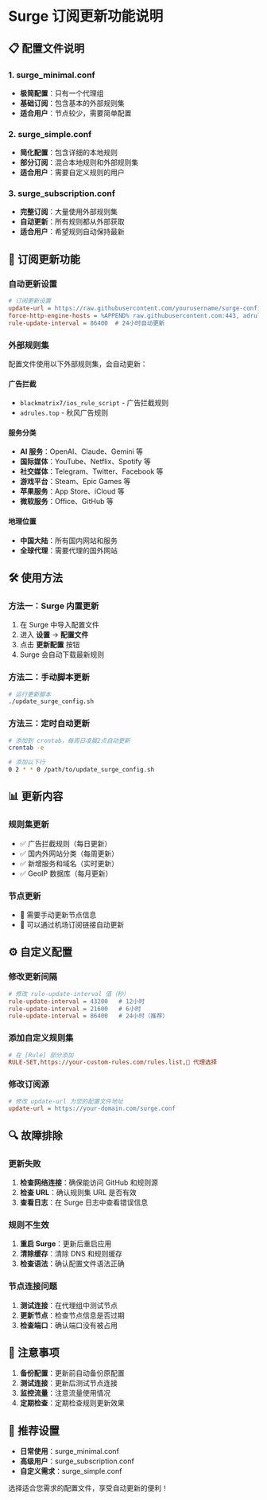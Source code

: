 # Surge 订阅更新功能说明

## 📋 配置文件说明

### 1. surge_minimal.conf
- **极简配置**：只有一个代理组
- **基础订阅**：包含基本的外部规则集
- **适合用户**：节点较少，需要简单配置

### 2. surge_simple.conf  
- **简化配置**：包含详细的本地规则
- **部分订阅**：混合本地规则和外部规则集
- **适合用户**：需要自定义规则的用户

### 3. surge_subscription.conf
- **完整订阅**：大量使用外部规则集
- **自动更新**：所有规则都从外部获取
- **适合用户**：希望规则自动保持最新

## 🔄 订阅更新功能

### 自动更新设置
```ini
# 订阅更新设置
update-url = https://raw.githubusercontent.com/yourusername/surge-config/main/surge_subscription.conf
force-http-engine-hosts = %APPEND% raw.githubusercontent.com:443, adrules.top:443
rule-update-interval = 86400  # 24小时自动更新
```

### 外部规则集
配置文件使用以下外部规则集，会自动更新：

#### 广告拦截
- `blackmatrix7/ios_rule_script` - 广告拦截规则
- `adrules.top` - 秋风广告规则

#### 服务分类
- **AI 服务**：OpenAI、Claude、Gemini 等
- **国际媒体**：YouTube、Netflix、Spotify 等  
- **社交媒体**：Telegram、Twitter、Facebook 等
- **游戏平台**：Steam、Epic Games 等
- **苹果服务**：App Store、iCloud 等
- **微软服务**：Office、GitHub 等

#### 地理位置
- **中国大陆**：所有国内网站和服务
- **全球代理**：需要代理的国外网站

## 🛠️ 使用方法

### 方法一：Surge 内置更新
1. 在 Surge 中导入配置文件
2. 进入 **设置** → **配置文件**
3. 点击 **更新配置** 按钮
4. Surge 会自动下载最新规则

### 方法二：手动脚本更新
```bash
# 运行更新脚本
./update_surge_config.sh
```

### 方法三：定时自动更新
```bash
# 添加到 crontab，每周日凌晨2点自动更新
crontab -e

# 添加以下行
0 2 * * 0 /path/to/update_surge_config.sh
```

## 📊 更新内容

### 规则集更新
- ✅ 广告拦截规则（每日更新）
- ✅ 国内外网站分类（每周更新）
- ✅ 新增服务和域名（实时更新）
- ✅ GeoIP 数据库（每月更新）

### 节点更新
- 🔧 需要手动更新节点信息
- 🔧 可以通过机场订阅链接自动更新

## ⚙️ 自定义配置

### 修改更新间隔
```ini
# 修改 rule-update-interval 值（秒）
rule-update-interval = 43200   # 12小时
rule-update-interval = 21600   # 6小时  
rule-update-interval = 86400   # 24小时（推荐）
```

### 添加自定义规则集
```ini
# 在 [Rule] 部分添加
RULE-SET,https://your-custom-rules.com/rules.list,🚀 代理选择
```

### 修改订阅源
```ini
# 修改 update-url 为您的配置文件地址
update-url = https://your-domain.com/surge.conf
```

## 🔍 故障排除

### 更新失败
1. **检查网络连接**：确保能访问 GitHub 和规则源
2. **检查 URL**：确认规则集 URL 是否有效
3. **查看日志**：在 Surge 日志中查看错误信息

### 规则不生效
1. **重启 Surge**：更新后重启应用
2. **清除缓存**：清除 DNS 和规则缓存
3. **检查语法**：确认配置文件语法正确

### 节点连接问题
1. **测试连接**：在代理组中测试节点
2. **更新节点**：检查节点信息是否过期
3. **检查端口**：确认端口没有被占用

## 📝 注意事项

1. **备份配置**：更新前自动备份原配置
2. **测试连接**：更新后测试节点连接
3. **监控流量**：注意流量使用情况
4. **定期检查**：定期检查规则更新效果

## 🎯 推荐设置

- **日常使用**：surge_minimal.conf
- **高级用户**：surge_subscription.conf  
- **自定义需求**：surge_simple.conf

选择适合您需求的配置文件，享受自动更新的便利！
